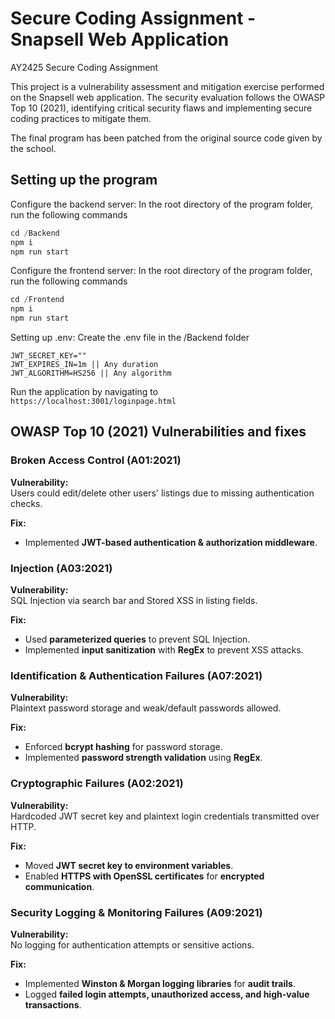 # Secure Coding Assignment - Snapsell Web Application
 AY2425 Secure Coding Assignment

 This project is a vulnerability assessment and mitigation exercise performed on the Snapsell web application. The security evaluation follows the OWASP Top 10 (2021), identifying critical security flaws and implementing secure coding practices to mitigate them.

 The final program has been patched from the original source code given by the school.
 
## Setting up the program
 Configure the backend server:
 In the root directory of the program folder, run the following commands
 ```js
 cd /Backend
 npm i
 npm run start
 ```

 Configure the frontend server:
 In the root directory of the program folder, run the following commands
 ```js
 cd /Frontend
 npm i
 npm run start
 ```

 Setting up .env:
 Create the .env file in the /Backend folder
 ```
 JWT_SECRET_KEY=""
 JWT_EXPIRES_IN=1m || Any duration
 JWT_ALGORITHM=HS256 || Any algorithm
 ```

 Run the application by navigating to `https://localhost:3001/loginpage.html`
 
 ## OWASP Top 10 (2021) Vulnerabilities and fixes
 
 ### Broken Access Control (A01:2021)
**Vulnerability:**  
Users could edit/delete other users' listings due to missing authentication checks.

**Fix:**  
- Implemented **JWT-based authentication & authorization middleware**.

### Injection (A03:2021)
**Vulnerability:**  
SQL Injection via search bar and Stored XSS in listing fields.

**Fix:**  
- Used **parameterized queries** to prevent SQL Injection.  
- Implemented **input sanitization** with **RegEx** to prevent XSS attacks.

### Identification & Authentication Failures (A07:2021)
**Vulnerability:**  
Plaintext password storage and weak/default passwords allowed.

**Fix:**  
- Enforced **bcrypt hashing** for password storage.  
- Implemented **password strength validation** using **RegEx**.

### Cryptographic Failures (A02:2021)
**Vulnerability:**  
Hardcoded JWT secret key and plaintext login credentials transmitted over HTTP.

**Fix:**  
- Moved **JWT secret key to environment variables**.  
- Enabled **HTTPS with OpenSSL certificates** for **encrypted communication**.

### Security Logging & Monitoring Failures (A09:2021)
**Vulnerability:**  
No logging for authentication attempts or sensitive actions.

**Fix:**  
- Implemented **Winston & Morgan logging libraries** for **audit trails**.  
- Logged **failed login attempts, unauthorized access, and high-value transactions**.
 
